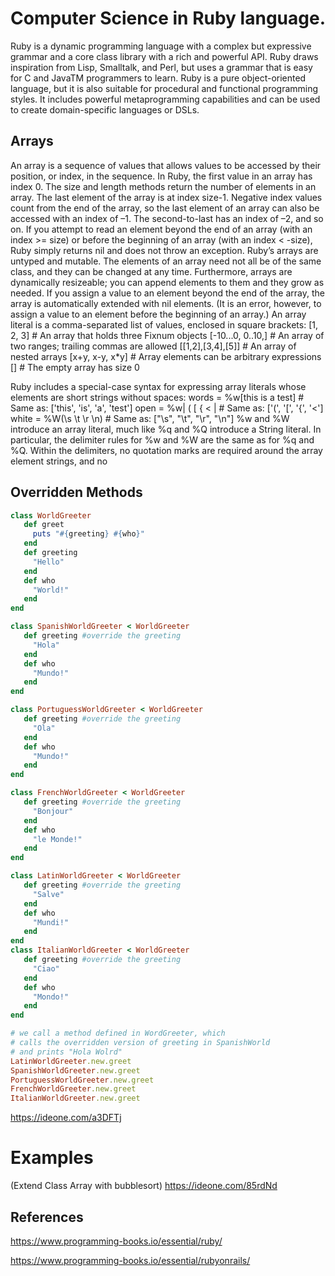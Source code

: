 # Computer Science in Ruby language.

Ruby is a dynamic programming language with a complex but expressive grammar and
a core class library with a rich and powerful API. Ruby draws inspiration from Lisp,
Smalltalk, and Perl, but uses a grammar that is easy for C and JavaTM programmers to
learn. Ruby is a pure object-oriented language, but it is also suitable for procedural and
functional programming styles. It includes powerful metaprogramming capabilities
and can be used to create domain-specific languages or DSLs.

## Arrays

An array is a sequence of values that allows values to be accessed by their position, or
index, in the sequence. In Ruby, the first value in an array has index 0. The size and
length methods return the number of elements in an array. The last element of the array
is at index size-1. Negative index values count from the end of the array, so the last
element of an array can also be accessed with an index of –1. The second-to-last has an
index of –2, and so on. If you attempt to read an element beyond the end of an array
(with an index >= size) or before the beginning of an array (with an index < -size),
Ruby simply returns nil and does not throw an exception.
Ruby’s arrays are untyped and mutable. The elements of an array need not all be of the
same class, and they can be changed at any time. Furthermore, arrays are dynamically
resizeable; you can append elements to them and they grow as needed. If you assign a
value to an element beyond the end of the array, the array is automatically extended
with nil elements. (It is an error, however, to assign a value to an element before the
beginning of an array.)
An array literal is a comma-separated list of values, enclosed in square brackets:
[1, 2, 3] # An array that holds three Fixnum objects
[-10...0, 0..10,] # An array of two ranges; trailing commas are allowed
[[1,2],[3,4],[5]] # An array of nested arrays
[x+y, x-y, x*y] # Array elements can be arbitrary expressions
[] # The empty array has size 0

Ruby includes a special-case syntax for expressing array literals whose elements are
short strings without spaces:
words = %w[this is a test] # Same as: ['this', 'is', 'a', 'test']
open = %w| ( [ { < | # Same as: ['(', '[', '{', '<']
white = %W(\s \t \r \n) # Same as: ["\s", "\t", "\r", "\n"]
%w and %W introduce an array literal, much like %q and %Q introduce a String literal. In
particular, the delimiter rules for %w and %W are the same as for %q and %Q. Within the
delimiters, no quotation marks are required around the array element strings, and no

## Overridden Methods

```ruby
class WorldGreeter
   def greet
     puts "#{greeting} #{who}"
   end
   def greeting
     "Hello"
   end
   def who
     "World!"
   end
end

class SpanishWorldGreeter < WorldGreeter
   def greeting #override the greeting
     "Hola"
   end
   def who
     "Mundo!"
   end
end

class PortuguessWorldGreeter < WorldGreeter
   def greeting #override the greeting
     "Ola"
   end
   def who
     "Mundo!"
   end
end

class FrenchWorldGreeter < WorldGreeter
   def greeting #override the greeting
     "Bonjour"
   end
   def who
     "le Monde!"
   end
end

class LatinWorldGreeter < WorldGreeter
   def greeting #override the greeting
     "Salve"
   end
   def who
     "Mundi!"
   end
end
class ItalianWorldGreeter < WorldGreeter
   def greeting #override the greeting
     "Ciao"
   end
   def who
     "Mondo!"
   end
end

# we call a method defined in WordGreeter, which
# calls the overridden version of greeting in SpanishWorld
# and prints "Hola Wolrd"
LatinWorldGreeter.new.greet
SpanishWorldGreeter.new.greet
PortuguessWorldGreeter.new.greet
FrenchWorldGreeter.new.greet
ItalianWorldGreeter.new.greet

```
https://ideone.com/a3DFTj


# Examples
(Extend Class Array with bubblesort)  https://ideone.com/85rdNd 

## References

https://www.programming-books.io/essential/ruby/

https://www.programming-books.io/essential/rubyonrails/
